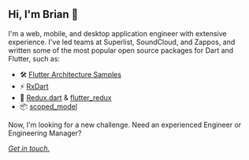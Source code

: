 ## Hi, I'm Brian 👋

I'm a web, mobile, and desktop application engineer with extensive experience.
I've led teams at Superlist, SoundCloud, and Zappos, and written some of the
most popular open source packages for Dart and Flutter, such as:

- 🛠️ [Flutter Architecture Samples](https://github.com/brianegan/flutter_architecture_samples)
- ⚡ [RxDart](https://github.com/ReactiveX/rxdart)
- 🔄 [Redux.dart](https://github.com/fluttercommunity/redux.dart) & [flutter_redux](https://github.com/brianegan/flutter_redux)
- 📦 [scoped_model](https://github.com/brianegan/scoped_model)

Now, I'm looking for a new challenge. Need an experienced Engineer or
Engineering Manager?

*[Get in touch.](mailto:github@brianegan.com)*
